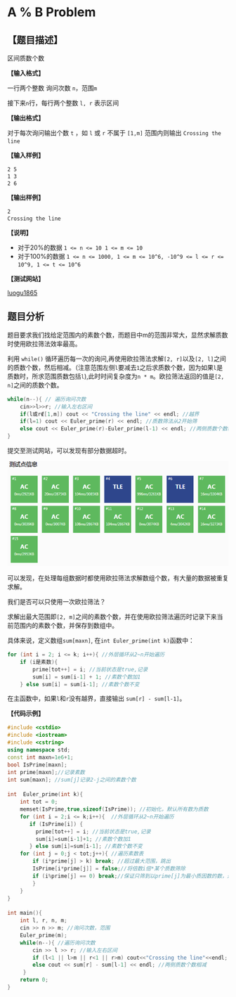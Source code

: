 # A % B Problem


## 【题目描述】

区间质数个数

**【输入格式】**

一行两个整数 询问次数  `n`，范围`m`

接下来`n`行，每行两个整数 `l, r` 表示区间

**【输出格式】**

对于每次询问输出个数 `t` ，如 `l` 或 `r` 不属于 `[1,m]` 范围内则输出 `Crossing the
line`

**【输入样例】**

    2 5
    1 3
    2 6

**【输出样例】**

    2
    Crossing the line

**【说明】**
- 对于20%的数据 `1 <= n <= 10 1 <= m <= 10`
- 对于100%的数据 `1 <= n <= 1000, 1 <= m <= 10^6, -10^9 <= l <= r <= 10^9, 1 <= t <= 10^6`

**【测试网站】**

[luogu1865](https://www.luogu.org/problemnew/show/P1865#sub)



## 题目分析

题目要求我们找给定范围内的素数个数，而题目中m的范围非常大，显然求解质数时使用欧拉筛法效率最高。

利用 `while()` 循环遍历每一次的询问,再使用欧拉筛法求解`[2, r]`以及`[2, l]`之间的质数个数，然后相减。（注意范围左侧`l`要减去`1`之后求质数个数，因为如果`l`是质数时，所求范围质数包括`l`),此时时间复杂度为`n * m`。欧拉筛法返回的值是`[2, n]`之间的质数个数。

```c++
while(n--){ // 遍历询问次数 
    cin>>l>>r; //输入左右区间 
    if(l或r∉[1,m]) cout << "Crossing the line" << endl; //越界 
    if(l=1) cout << Euler_prime(r) << endl; //质数筛法从2开始筛 
    else cout << Euler_prime(r)-Euler_prime(l-1) << endl; //两侧质数个数相减 
} 
```

提交至测试网站，可以发现有部分数据超时。

![](pic/TLE.png)


可以发现，在处理每组数据时都使用欧拉筛法求解数组个数，有大量的数据被重复求解。

我们是否可以只使用一次欧拉筛法？

求解出最大范围即`[2, m]`之间的素数个数，并在使用欧拉筛法遍历时记录下来当前范围内的素数个数，并保存到数组中。

具体来说，定义数组`sum[maxn]`, 在`int Euler_prime(int k)`函数中：


```c++
for (int i = 2; i <= k; i++){ //外层循环从2~n开始遍历 
    if (i是素数){
        prime[tot++] = i; //当前状态是true,记录
        sum[i] = sum[i-1] + 1; //素数个数加1 
    } else sum[i] = sum[i-1]; //素数个数不变 

```

在主函数中，如果`l`和`r`没有越界，直接输出 `sum[r] - sum[l-1]`。

**【代码示例】**
```c++
#include <cstdio>
#include <iostream>
#include <cstring>
using namespace std;
const int maxn=1e6+1;
bool IsPrime[maxn]; 
int prime[maxn];//记录素数 
int sum[maxn]; //sum[j]记录2-j之间的素数个数 

int  Euler_prime(int k){  
    int tot = 0;
    memset(IsPrime,true,sizeof(IsPrime)); //初始化，默认所有数为质数 
    for (int i = 2;i <= k;i++){  //外层循环从2~n开始遍历 
       if (IsPrime[i]) {
         prime[tot++] = i; //当前状态是true,记录
         sum[i]=sum[i-1]+1; //素数个数加1 
       } else sum[i]=sum[i-1]; //素数个数不变 
    for (int j = 0;j < tot;j++){ //遍历素数表
        if (i*prime[j] > k) break; //超过最大范围，跳出 
        IsPrime[i*prime[j]] = false;//将倍数i倍*某个质数筛除 
        if (i%prime[j] == 0) break;//保证只筛到以prime[j]为最小质因数的数，退出内层循环
        }
    }
}

int main(){
	int l, r, n, m;
    cin >> n >> m; //询问次数，范围 
    Euler_prime(m);
    while(n--){ //遍历询问次数
		cin >> l >> r; //输入左右区间 
		if (l<1 || l>m || r<1 || r>m) cout<<"Crossing the line"<<endl; //越界 
		else cout << sum[r] - sum[l-1] << endl; //两侧质数个数相减 
	 } 
    return 0;
}

```

